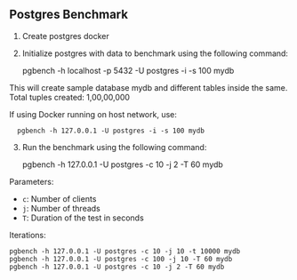 ## Postgres Benchmark

1. Create postgres docker
2. Initialize postgres with data to benchmark using the following command: 

     pgbench -h localhost -p 5432 -U postgres -i -s 100 mydb 
   
This will create sample database mydb and different tables inside the same.
Total tuples created: 1,00,00,000

If using Docker running on host network, use: 

      pgbench -h 127.0.0.1 -U postgres -i -s 100 mydb


3. Run the benchmark using the following command: 

     pgbench -h 127.0.0.1 -U postgres -c 10 -j 2 -T 60 mydb 


Parameters: 

- `c`: Number of clients
- `j`: Number of threads
- `T`: Duration of the test in seconds

Iterations:

    pgbench -h 127.0.0.1 -U postgres -c 10 -j 10 -t 10000 mydb
    pgbench -h 127.0.0.1 -U postgres -c 100 -j 10 -T 60 mydb
    pgbench -h 127.0.0.1 -U postgres -c 10 -j 2 -T 60 mydb  

